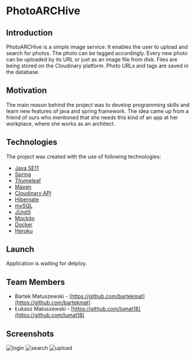 # PhotoARCHive
## Introduction
PhotoARCHive is a simple image service. It enables the user to upload and search for photos. The photo can be tagged accordingly.
Every new photo can be uploaded by its URL or just as an image file from disk. Files are being stored on the Cloudinary platform. Photo URLs and tags are saved in the database.

## Motivation
The main reason behind the project was to develop programming skills and learn new features of java and spring framework.
The idea came up from a friend of ours who mentioned that she needs this kind of an app at her workplace, where she works as an architect.

## Technologies
The project was created with the use of following technologies:
-	[Java SE11](https://www.oracle.com/java/technologies/javase-jdk11-downloads.html)
-	[Spring](https://spring.io/)
- [Thymeleaf](https://www.thymeleaf.org/)
-	[Maven](https://maven.apache.org/)
-	[Cloudinary API](https://cloudinary.com/documentation/java_integration)
-	[Hibernate](https://hibernate.org/)
-	[mySQL](https://www.mysql.com/)
-	[JUnit5](https://junit.org/junit5/)
-	[Mockito](https://site.mockito.org/)
-	[Docker](https://www.docker.com/)
-	[Heroku](https://www.heroku.com/)

## Launch
Application is waiting for delploy.
## Team Members
- Bartek Matuszewski - [https://github.com/bartekmat](https://github.com/bartekmat)
- Łukasz Matuszewski - [https://github.com/lumat18](https://github.com/lumat18)
## Screenshots
![login](https://i.ibb.co/kqLKdwP/login.jpg)
![search](https://i.ibb.co/HnmfNw7/search.jpg)
![upload](https://i.ibb.co/ts6nZ3n/upload.jpg)
